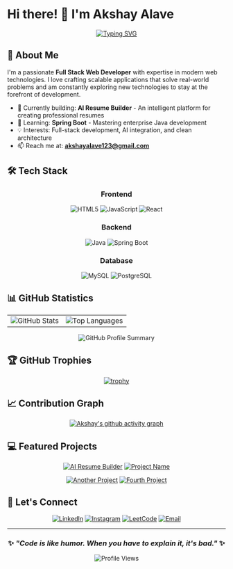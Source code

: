 # Hi there! 👋 I'm Akshay Alave

<div align="center">
  
[![Typing SVG](https://readme-typing-svg.herokuapp.com?font=Fira+Code&pause=1000&color=2196F3&center=true&vCenter=true&width=435&lines=Full+Stack+Web+Developer;React+%7C+Spring+Boot+%7C+SQL;Building+Solutions+that+Matter;Always+Learning+New+Technologies)](https://git.io/typing-svg)

</div>

## 🚀 About Me

I'm a passionate **Full Stack Web Developer** with expertise in modern web technologies. I love crafting scalable applications that solve real-world problems and am constantly exploring new technologies to stay at the forefront of development.

- 🔭 Currently building: **AI Resume Builder** - An intelligent platform for creating professional resumes
- 🌱 Learning: **Spring Boot** - Mastering enterprise Java development
- 💡 Interests: Full-stack development, AI integration, and clean architecture
- 📫 Reach me at: **akshayalave123@gmail.com**

## 🛠️ Tech Stack

<div align="center">

### Frontend
![HTML5](https://img.shields.io/badge/HTML5-E34F26?style=for-the-badge&logo=html5&logoColor=white)
![JavaScript](https://img.shields.io/badge/JavaScript-F7DF1E?style=for-the-badge&logo=javascript&logoColor=black)
![React](https://img.shields.io/badge/React-20232A?style=for-the-badge&logo=react&logoColor=61DAFB)

### Backend
![Java](https://img.shields.io/badge/Java-ED8B00?style=for-the-badge&logo=openjdk&logoColor=white)
![Spring Boot](https://img.shields.io/badge/Spring_Boot-6DB33F?style=for-the-badge&logo=spring-boot&logoColor=white)

### Database
![MySQL](https://img.shields.io/badge/MySQL-4479A1?style=for-the-badge&logo=mysql&logoColor=white)
![PostgreSQL](https://img.shields.io/badge/PostgreSQL-316192?style=for-the-badge&logo=postgresql&logoColor=white)

</div>

## 📊 GitHub Statistics

<div align="center">
  <table>
    <tr>
      <td>
        <img src="https://github-readme-stats.vercel.app/api?username=akshay-0-1&show_icons=true&theme=radical&hide_border=true&count_private=true&include_all_commits=true" alt="GitHub Stats" />
      </td>
      <td>
        <img src="https://github-readme-stats.vercel.app/api/top-langs/?username=akshay-0-1&layout=compact&theme=radical&hide_border=true&langs_count=6" alt="Top Languages" />
      </td>
    </tr>
  </table>
</div>

<div align="center">
  <img src="https://github-profile-summary-cards.vercel.app/api/cards/profile-details?username=akshay-0-1&theme=radical" alt="GitHub Profile Summary" />
</div>

## 🏆 GitHub Trophies

<div align="center">
  
[![trophy](https://github-profile-trophy.vercel.app/?username=akshay-0-1&theme=radical&no-frame=true&no-bg=false&margin-w=4&row=1)](https://github.com/ryo-ma/github-profile-trophy)

</div>

## 📈 Contribution Graph

<div align="center">
  
[![Akshay's github activity graph](https://github-readme-activity-graph.vercel.app/graph?username=akshay-0-1&theme=react-dark&hide_border=true)](https://github.com/ashutosh00710/github-readme-activity-graph)

</div>

## 💻 Featured Projects

<div align="center">

[![AI Resume Builder](https://github-readme-stats.vercel.app/api/pin/?username=akshay-0-1&repo=Ai_Resume_Builder&theme=radical&hide_border=true)](https://github.com/akshay-0-1/Ai_Resume_Builder)
[![Project Name](https://github-readme-stats.vercel.app/api/pin/?username=akshay-0-1&repo=your-repo-name&theme=radical&hide_border=true)](https://github.com/akshay-0-1/your-repo-name)

[![Another Project](https://github-readme-stats.vercel.app/api/pin/?username=akshay-0-1&repo=another-repo&theme=radical&hide_border=true)](https://github.com/akshay-0-1/another-repo)
[![Fourth Project](https://github-readme-stats.vercel.app/api/pin/?username=akshay-0-1&repo=fourth-repo&theme=radical&hide_border=true)](https://github.com/akshay-0-1/fourth-repo)

</div>

## 🤝 Let's Connect

<div align="center">
  
[![LinkedIn](https://img.shields.io/badge/LinkedIn-0077B5?style=for-the-badge&logo=linkedin&logoColor=white)](https://linkedin.com/in/akshay-alave)
[![Instagram](https://img.shields.io/badge/Instagram-E4405F?style=for-the-badge&logo=instagram&logoColor=white)](https://instagram.com/01akshayalave)
[![LeetCode](https://img.shields.io/badge/LeetCode-FFA116?style=for-the-badge&logo=LeetCode&logoColor=black)](https://www.leetcode.com/akshayalave)
[![Email](https://img.shields.io/badge/Email-D14836?style=for-the-badge&logo=gmail&logoColor=white)](mailto:akshayalave123@gmail.com)

</div>

---

<div align="center">
  
### ✨ *"Code is like humor. When you have to explain it, it's bad."* ✨

![Profile Views](https://komarev.com/ghpvc/?username=akshay-0-1&label=Profile%20views&color=0e75b6&style=flat)

</div>
